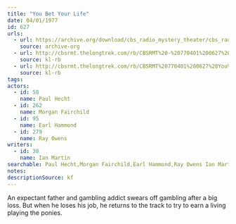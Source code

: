 ```yaml
---
title: "You Bet Your Life"
date: 04/01/1977
id: 627
urls: 
  - url: https://archive.org/download/cbs_radio_mystery_theater/cbs_radio_mystery_theater-0601-0650.zip/cbs_radio_mystery_theater-0601-0650%2Fcbsrmt_0627_you_bet_your_life.mp3
    source: archive-org
  - url: http://cbsrmt.thelongtrek.com/rb/CBSRMT%20-%20770401%200627%20You%20Bet%20Your%20Life_WLNH-FM_rb.mp3
    source: kl-rb
  - url: http://cbsrmt.thelongtrek.com/rb/CBSRMT%20770401%200627%20You%20Bet%20Your%20Life_wbbm_rb.mp3
    source: kl-rb
tags: 
actors:  
  - id: 58
    name: Paul Hecht  
  - id: 262
    name: Morgan Fairchild  
  - id: 95
    name: Earl Hammond  
  - id: 279
    name: Ray Owens
writers:  
  - id: 38
    name: Ian Martin
searchable: Paul Hecht,Morgan Fairchild,Earl Hammond,Ray Owens Ian Martin
notes: 
descriptionSource: kf
---
```

An expectant father and gambling addict swears off gambling after a big loss. But when he loses his job, he returns to the track to try to earn a living playing the ponies.